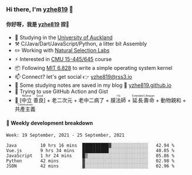 ### Hi there, I'm [yzhe819](https://github.com/yzhe819) 👋

#### 你好呀，我是 [yzhe819](https://github.com/yzhe819) 捏👋

- 📖 Studying in the [University of Auckland](https://www.auckland.ac.nz/en.html)
- :hammer_and_pick: C/Java/Dart/JavaScript/Python, a litter bit Assembly
- :pencil2: Working with [Natural Selection Labs](https://github.com/NaturalSelectionLabs)
- ⚡ Interested in [CMU 15-445/645](https://15445.courses.cs.cmu.edu/fall2020/) course
- 📦 Following [MIT 6.828](https://pdos.csail.mit.edu/6.828/2018/overview.html) to write a simple operating system kernel
- 📫 Connect? let's get social 👉 yzhe819@rss3.io
- :scroll: Some studying notes are saved in my blog :space_invader: [yzhe819.github.io](https://yzhe819.github.io/)
- 🌟 Trying to use GitHub Action and Gist
- 🔑 <ruby>[中立 善良]<rp>（</rp><rt>Neutral Good</rt><rp>）</rp></ruby> + 老二次元 + 老中二病了 + <ruby>膜法師<rp>（</rp><rt>+1s</rt><rp>）</rp></ruby> + <ruby>延長壽命<rp>（</rp><rt>Extended Lifespan</rt><rp>）</rp></ruby> + 動物親和 + <ruby>共產主義<rp>（</rp><rt>Communism</rt><rp>）</rp></ruby>



#### 📝 Weekly development breakdown

<!--START_SECTION:waka-->
```text
Week: 19 September, 2021 - 25 September, 2021

Java         10 hrs 16 mins  ██████████▓░░░░░░░░░░░░░░   42.94 % 
Vue.js       9 hrs 34 mins   ██████████░░░░░░░░░░░░░░░   40.05 % 
JavaScript   1 hr 24 mins    █▒░░░░░░░░░░░░░░░░░░░░░░░   05.86 % 
Python       42 mins         ▓░░░░░░░░░░░░░░░░░░░░░░░░   02.98 % 
JSON         42 mins         ▓░░░░░░░░░░░░░░░░░░░░░░░░   02.96 % 
```
<!--END_SECTION:waka-->



